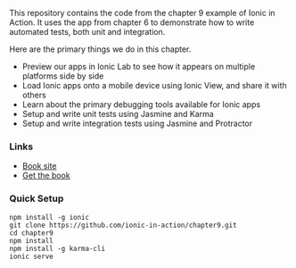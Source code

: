 This repository contains the code from the chapter 9 example of Ionic in Action. It uses the app from chapter 6 to demonstrate how to write automated tests, both unit and integration.

Here are the primary things we do in this chapter.

* Preview our apps in Ionic Lab to see how it appears on multiple platforms side by side
* Load Ionic apps onto a mobile device using Ionic View, and share it with others
* Learn about the primary debugging tools available for Ionic apps
* Setup and write unit tests using Jasmine and Karma
* Setup and write integration tests using Jasmine and Protractor

### Links

* [Book site](http://ionicinaction.com/)
* [Get the book](http://www.manning.com/wilken?a_aid=ionicinaction)

### Quick Setup

    npm install -g ionic
    git clone https://github.com/ionic-in-action/chapter9.git
    cd chapter9
    npm install
    npm install -g karma-cli
    ionic serve
